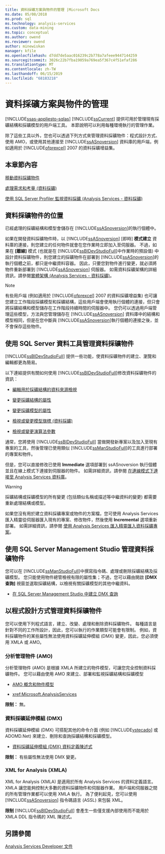 ```yaml
---
title: 資料採礦方案與物件的管理 |Microsoft Docs
ms.date: 05/08/2018
ms.prod: sql
ms.technology: analysis-services
ms.custom: data-mining
ms.topic: conceptual
ms.author: owend
ms.reviewer: owend
author: minewiskan
manager: kfile
ms.openlocfilehash: d7dd7de5aac016239c2b778a7afeee9447144259
ms.sourcegitcommit: 3026c22b7fba19059a769ea5f367c4f51efaf286
ms.translationtype: MT
ms.contentlocale: zh-TW
ms.lasthandoff: 06/15/2019
ms.locfileid: "68183218"
---
```

# <a name="management-of-data-mining-solutions-and-objects"></a>資料採礦方案與物件的管理
[!INCLUDE[ssas-appliesto-sqlas](../../includes/ssas-appliesto-sqlas.md)]
  [!INCLUDE[ssCurrent](../../includes/sscurrent-md.md)] 提供可用於管理現有採礦結構和採礦模型的用戶端工具。 本節說明可以利用每種環境執行的管理作業。  
  
 除了這些工具以外，您也可以透過下列方式來管理資料採礦物件：程式設計方式、使用 AMO，或使用其他連接至 [!INCLUDE[ssASnoversion](../../includes/ssasnoversion-md.md)] 資料庫的用戶端，例如適用於 [!INCLUDE[ofprexcel](../../includes/ofprexcel-md.md)] 2007 的資料採礦增益集。  
  
## <a name="in-this-section"></a>本章節內容  
 [移動資料採礦物件](../../analysis-services/data-mining/moving-data-mining-objects.md)  
  
 [處理需求和考量 &#40;資料採礦&#41;](../../analysis-services/data-mining/processing-requirements-and-considerations-data-mining.md)  
  
 [使用 SQL Server Profiler 監視資料採礦 &#40;Analysis Services - 資料採礦&#41;](../../analysis-services/data-mining/using-sql-server-profiler-to-monitor-data-mining-analysis-services-data-mining.md)  
  
## <a name="location-of-data-mining-objects"></a>資料採礦物件的位置  
 已經處理的採礦結構和模型會儲存在 [!INCLUDE[ssASnoversion](../../includes/ssasnoversion-md.md)]的執行個體中。  
  
 如果在開發資料採礦物件時，以 [!INCLUDE[ssASnoversion](../../includes/ssasnoversion-md.md)] [即時] **模式建立** 資料庫的連接，則您建立的任何物件就會在您作業時立即加入至伺服器。 不過，如果在 **[離線]** 模式 (也就是在 [!INCLUDE[ssBIDevStudioFull](../../includes/ssbidevstudiofull-md.md)]中作業時的預設值) 中設計資料採礦物件，則您建立的採礦物件在部署到 [!INCLUDE[ssASnoversion](../../includes/ssasnoversion-md.md)]的執行個體之前，都只是中繼資料容器。 因此，只要您對物件進行變更，就必須將物件重新部署到 [!INCLUDE[ssASnoversion](../../includes/ssasnoversion-md.md)] 伺服器。 如需資料採礦架構的詳細資訊，請參閱[實體架構 &#40;Analysis Services - 資料採礦&#41;](../../analysis-services/data-mining/physical-architecture-analysis-services-data-mining.md)。  
  
> [!NOTE]  
>  有些用戶端 (例如適用於 [!INCLUDE[ofprexcel](../../includes/ofprexcel-md.md)] 2007 的資料採礦增益集) 也可讓您建立工作階段採礦模型和採礦結構，這些用戶端會使用執行個體的連接，但只會將採礦結構和模型儲存在工作階段持續時間的伺服器中。 您仍可以透過用戶端管理這些模型，方法與您管理儲存在 [!INCLUDE[ssASnoversion](../../includes/ssasnoversion-md.md)] 資料庫中的結構和模型相同，但是在您中斷與 [!INCLUDE[ssASnoversion](../../includes/ssasnoversion-md.md)]執行個體的連接之後，並不會保存這些物件。  
  
## <a name="managing-data-mining-objects-in-sql-server-data-tools"></a>使用 SQL Server 資料工具管理資料採礦物件  
 [!INCLUDE[ssBIDevStudioFull](../../includes/ssbidevstudiofull-md.md)] 提供一些功能，使資料採礦物件的建立、瀏覽和編輯都更為簡易。  
  
 以下連結提供有關如何使用 [!INCLUDE[ssBIDevStudioFull](../../includes/ssbidevstudiofull-md.md)]修改資料採礦物件的資訊：  
  
-   [編輯用於採礦結構的資料來源檢視](../../analysis-services/data-mining/edit-the-data-source-view-used-for-a-mining-structure.md)  
  
-   [變更採礦結構的屬性](../../analysis-services/data-mining/change-the-properties-of-a-mining-structure.md)  
  
-   [變更採礦模型的屬性](../../analysis-services/data-mining/change-the-properties-of-a-mining-model.md)  
  
-   [檢視或變更模型旗標 &#40;資料採礦&#41;](../../analysis-services/data-mining/view-or-change-modeling-flags-data-mining.md)  
  
-   [檢視或變更演算法參數](../../analysis-services/data-mining/view-or-change-algorithm-parameters.md)  
  
 通常，您將使用 [!INCLUDE[ssBIDevStudioFull](../../includes/ssbidevstudiofull-md.md)] 當做開發新專案以及加入至現有專案的工具，然後管理已使用類似 [!INCLUDE[ssManStudioFull](../../includes/ssmanstudiofull-md.md)]的工具進行部署的專案和物件。  
  
 但是，您可以直接修改已使用 **Immediate** 選項部署到 ssASnoversion 執行個體並且在線上模式下連接到伺服器的物件。 如需詳細資訊，請參閱 [在連線模式下連接至 Analysis Services 資料庫](../../analysis-services/multidimensional-models/connect-in-online-mode-to-an-analysis-services-database.md)。  
  
> [!WARNING]  
>  採礦結構或採礦模型的所有變更 (包括類似名稱或描述等中繼資料的變更) 都需要重新處理結構或模型。  
  
 如果您沒有用於建立資料採礦專案或物件的方案檔，您可使用 Analysis Services 匯入精靈從伺服器匯入現有的專案、修改物件，然後使用 **Incremental** 選項重新部署。 如需詳細資訊，請參閱 [使用 Analysis Services 匯入精靈匯入資料採礦專案](../../analysis-services/data-mining/import-a-data-mining-project-using-the-analysis-services-import-wizard.md)。  
  
## <a name="managing-data-mining-objects-in-sql-server-management-studio"></a>使用 SQL Server Management Studio 管理資料採礦物件  
 您可以在 [!INCLUDE[ssManStudioFull](../../includes/ssmanstudiofull-md.md)]中撰寫指令碼、處理或刪除採礦結構及採礦模型。 您只能使用物件總管檢視有限的屬性集；不過，您可以藉由開啟 **[DMX 查詢]** 視窗並選取採礦結構，以檢視有關採礦模型的其他中繼資料。  
  
-   [在 SQL Server Management Studio 中建立 DMX 查詢](../../analysis-services/data-mining/create-a-dmx-query-in-sql-server-management-studio.md)  
  
## <a name="managing-data-mining-objects-programmatically"></a>以程式設計方式管理資料採礦物件  
 您可以使用下列程式語言，建立、改變、處理和刪除資料採礦物件。 每種語言是針對不同的工作所設計，因此，您可以執行的作業類型可能會有限制。 例如，資料採礦物件的某些屬性無法使用資料採礦延伸模組 (DMX) 變更，因此，您必須使用 XMLA 或 AMO。  
  
### <a name="analysis-management-objects-amo"></a>分析管理物件 (AMO)  
 分析管理物件 (AMO) 是根據 XMLA 所建立的物件模型，可讓您完全控制資料採礦物件。 您可以藉由使用 AMO 來建立、部署和監視採礦結構和採礦模型  
  
-   [AMO 概念和物件模型](https://docs.microsoft.com/bi-reference/amo/amo-concepts-and-object-model)  
  
-   <xref:Microsoft.AnalysisServices>  
  
 **限制：** 無。  
  
### <a name="data-mining-extensions-dmx"></a>資料採礦延伸模組 (DMX)  
 資料採礦延伸模組 (DMX) 可搭配其他的命令介面 (例如 [!INCLUDE[vstecado](../../includes/vstecado-md.md)] 或 ADOMD.Net) 來建立、刪除和查詢採礦結構和採礦模型。  
  
-   [資料採礦延伸模組 &#40;DMX&#41; 資料定義陳述式](../../dmx/dmx-statements-data-definition.md)  
  
 **限制：** 有些屬性無法使用 DMX 變更。  
  
### <a name="xml-for-analysis-xmla"></a>XML for Analysis (XMLA)  
 XML for Analysis (XMLA) 是適用於所有 Analysis Services 的資料定義語言。 XMLA 讓您能夠控制大多數的資料採礦物件和伺服器作業。 用戶端和伺服器之間的所有管理作業都可以使用 XMLA 執行。 為了便利起見，您可以使用 [!INCLUDE[ssASnoversion](../../includes/ssasnoversion-md.md)] 指令碼語言 (ASSL) 來包裝 XML。  
  
 **限制** [!INCLUDE[ssBIDevStudioFull](../../includes/ssbidevstudiofull-md.md)] 會產生一些僅支援內部使用而不能用於 XMLA DDL 指令碼的 XML 陳述式。  
  
## <a name="see-also"></a>另請參閱  
 [Analysis Services Developer 文件](../../analysis-services/analysis-services-developer-documentation.md)  
  
  
